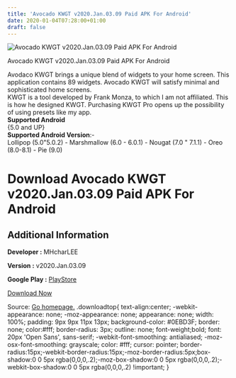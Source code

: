 ```yaml
---
title: 'Avocado KWGT v2020.Jan.03.09 Paid APK For Android'
date: 2020-01-04T07:28:00+01:00
draft: false
---
```


![Avocado KWGT v2020.Jan.03.09 Paid APK For Android](https://i1.wp.com/apkhome.net/wp-content/uploads/2020/01/Avocado-KWGT-v2020.Jan_.03.09-Paid.png "Avocado KWGT v2020.Jan.03.09 Paid APK For Android")

  

Avocado KWGT v2020.Jan.03.09 Paid APK For Android

Avodaco KWGT brings a unique blend of widgets to your home screen. This application contains 89 widgets. Avocado KWGT will satisfy minimal and sophisticated home screens.  
KWGT is a tool developed by Frank Monza, to which I am not affiliated. This is how he designed KWGT. Purchasing KWGT Pro opens up the possibility of using presets like my app.  
**Supported Android**  
{5.0 and UP}  
**Supported Android Version**:-  
Lollipop (5.0"5.0.2) - Marshmallow (6.0 - 6.0.1) - Nougat (7.0 " 7.1.1) - Oreo (8.0-8.1) - Pie (9.0)

Download Avocado KWGT v2020.Jan.03.09 Paid APK For Android
==========================================================

Additional Information
----------------------

**Developer :** MHcharLEE

**Version :** v2020.Jan.03.09

**Google Play :** [PlayStore](https://play.google.com/store/apps/details?id=pl.mhcharlee.avocadokwgt)

  

[Download Now](https://store4app.co/post/avocado-kwgt-v2020-jan-03-09-paid-apk-for-android_1578059161)

  
Source: [Go homepage.](https://store4app.co/post/avocado-kwgt-v2020-jan-03-09-paid-apk-for-android_1578059161) .downloadtop{ text-align:center; -webkit-appearance: none; -moz-appearance: none; appearance: none; width: 100%; padding: 9px 9px 11px 13px; background-color: #0EBD3F; border: none; color:#fff; border-radius: 3px; outline: none; font-weight;bold; font: 20px 'Open Sans', sans-serif; -webkit-font-smoothing: antialiased; -moz-osx-font-smoothing: grayscale; color: #fff; cursor: pointer; border-radius:15px;-webkit-border-radius:15px;-moz-border-radius:5px;box-shadow:0 0 5px rgba(0,0,0,.2);-moz-box-shadow:0 0 5px rgba(0,0,0,.2);-webkit-box-shadow:0 0 5px rgba(0,0,0,.2) !important; }